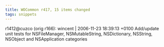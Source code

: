 ```yaml
---
title: WOCommon r417, 15 items changed
tags: snippets
---
```


r1412@cuzco (orig r166): wincent | 2006-11-23 18:39:13 +0100 Add/update unit tests for NSFileManager, NSMutableString, NSDictionary, NSString, NSObject and NSApplication categories
